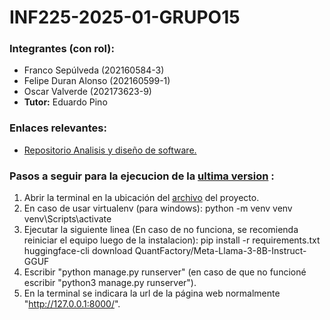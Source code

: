 # INF225-2025-01-GRUPO15
 ### Integrantes (con rol):
- Franco Sepúlveda  (202160584-3)
- Felipe Duran Alonso  (202160599-1)
- Oscar Valverde  (202173623-9)
- **Tutor:** Eduardo Pino
### Enlaces relevantes:
*  [Repositorio Analisis y diseño de software.](https://github.com/Blindas31/GRUPO5-2024-PROYINF) 

### Pasos a seguir para la ejecucion de la [ultima version]() :

1. Abrir la terminal en la ubicación del [archivo]() del proyecto.
2. En caso de usar virtualenv (para windows):
     python -m venv venv      
     venv\Scripts\activate   
3. Ejecutar la siguiente linea (En caso de no funciona, se recomienda reiniciar el equipo luego de la instalacion):
     pip install -r requirements.txt
     huggingface-cli download QuantFactory/Meta-Llama-3-8B-Instruct-GGUF
4. Escribir "python manage.py runserver" (en caso de que no funcioné escribir "python3 manage.py runserver").
5. En la terminal se indicara la url de la página web normalmente "http://127.0.0.1:8000/".
